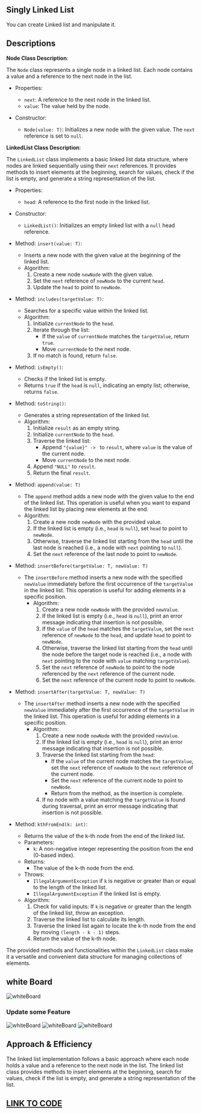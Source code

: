 ## Singly Linked List

You can create Linked list and manipulate it.

## Descriptions

**Node Class Description**:

The `Node` class represents a single node in a linked list. Each node contains a value and a reference to the next node in the list.

- Properties:
    - `next`: A reference to the next node in the linked list.
    - `value`: The value held by the node.

- Constructor:
    - `Node(value: T)`: Initializes a new node with the given value. The `next` reference is set to `null`.

**LinkedList Class Description**:

The `LinkedList` class implements a basic linked list data structure, where nodes are linked sequentially using their `next` references. It provides methods to insert elements at the beginning, search for values, check if the list is empty, and generate a string representation of the list.

- Properties:
    - `head`: A reference to the first node in the linked list.

- Constructor:
    - `LinkedList()`: Initializes an empty linked list with a `null` head reference.

- Method: `insert(value: T)`:
    - Inserts a new node with the given value at the beginning of the linked list.
    - Algorithm:
        1. Create a new node `newNode` with the given value.
        2. Set the `next` reference of `newNode` to the current `head`.
        3. Update the `head` to point to `newNode`.

- Method: `includes(targetValue: T)`:
    - Searches for a specific value within the linked list.
    - Algorithm:
        1. Initialize `currentNode` to the `head`.
        2. Iterate through the list:
            - If the `value` of `currentNode` matches the `targetValue`, return `true`.
            - Move `currentNode` to the next node.
        3. If no match is found, return `false`.

- Method: `isEmpty()`:
    - Checks if the linked list is empty.
    - Returns `true` if the `head` is `null`, indicating an empty list; otherwise, returns `false`.

- Method: `toString()`:
    - Generates a string representation of the linked list.
    - Algorithm:
        1. Initialize `result` as an empty string.
        2. Initialize `currentNode` to the `head`.
        3. Traverse the linked list:
            - Append `"{value}" -> ` to `result`, where `value` is the value of the current node.
            - Move `currentNode` to the next node.
        4. Append `"NULL"` to `result`.
        5. Return the final `result`.

- Method: `append(value: T)`
    - The `append` method adds a new node with the given value to the end of the linked list. This operation is useful when you want to expand the linked list by placing new elements at the end.
    - Algorithm:
        1. Create a new node `newNode` with the provided value.
        2. If the linked list is empty (i.e., `head` is `null`), set `head` to point to `newNode`.
        3. Otherwise, traverse the linked list starting from the `head` until the last node is reached (i.e., a node with `next` pointing to `null`).
        4. Set the `next` reference of the last node to point to `newNode`.

- Method: `insertBefore(targetValue: T, newValue: T)`
    - The `insertBefore` method inserts a new node with the specified `newValue` immediately before the first occurrence of the `targetValue` in the linked list. This operation is useful for adding elements in a specific position.
      - Algorithm:
          1. Create a new node `newNode` with the provided `newValue`.
          2. If the linked list is empty (i.e., `head` is `null`), print an error message indicating that insertion is not possible.
          3. If the `value` of the `head` matches the `targetValue`, set the `next` reference of `newNode` to the `head`, and update `head` to point to `newNode`.
          4. Otherwise, traverse the linked list starting from the `head` until the node before the target node is reached (i.e., a node with `next` pointing to the node with `value` matching `targetValue`).
          5. Set the `next` reference of `newNode` to point to the node referenced by the `next` reference of the current node.
          6. Set the `next` reference of the current node to point to `newNode`.

- Method: `insertAfter(targetValue: T, newValue: T)`
    - The `insertAfter` method inserts a new node with the specified `newValue` immediately after the first occurrence of the `targetValue` in the linked list. This operation is useful for adding elements in a specific position.
      - Algorithm:
          1. Create a new node `newNode` with the provided `newValue`.
          2. If the linked list is empty (i.e., `head` is `null`), print an error message indicating that insertion is not possible.
          3. Traverse the linked list starting from the `head`:
              - If the `value` of the current node matches the `targetValue`, set the `next` reference of `newNode` to the `next` reference of the current node.
              - Set the `next` reference of the current node to point to `newNode`.
              - Return from the method, as the insertion is complete.
          4. If no node with a value matching the `targetValue` is found during traversal, print an error message indicating that insertion is not possible.


- Method: `kthFromEnd(k: int)`:
    - Returns the value of the k-th node from the end of the linked list.
    - Parameters:
        - `k`: A non-negative integer representing the position from the end (0-based index).
    - Returns:
        - The value of the k-th node from the end.
    - Throws:
        - `IllegalArgumentException` if `k` is negative or greater than or equal to the length of the linked list.
        - `IllegalArgumentException` if the linked list is empty.
    - Algorithm:
        1. Check for valid inputs: If `k` is negative or greater than the length of the linked list, throw an exception.
        2. Traverse the linked list to calculate its length.
        3. Traverse the linked list again to locate the k-th node from the end by moving `(length - k - 1)` steps.
        4. Return the value of the k-th node.

The provided methods and functionalities within the `LinkedList` class make it a versatile and convenient data structure for managing collections of elements.

## white Board

![whiteBoard](./assets/LinkedListWB.png)
### Update some Feature
![whiteBoard](./assets/UpdateLinkedListWB.png)
![whiteBoard](./assets/LinkedListWB2.png)
![whiteBoard](./assets/element%20from%20last%20in%20linked%20list%20Java.png)

## Approach & Efficiency

The linked list implementation follows a basic approach where each node holds a value and a reference to the next node in the list. The linked list class provides methods to insert elements at the beginning, search for values, check if the list is empty, and generate a string representation of the list.

## [LINK TO CODE](https://github.com/MohamadSamara/data-structures-and-algorithms/tree/main/linkedlist/lib/src/main/java/datastructures/linkedlist)
